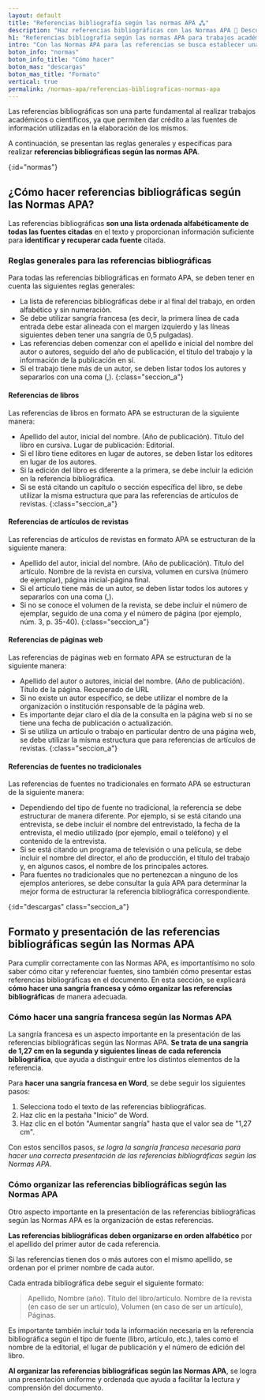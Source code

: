 ```yaml
---
layout: default
title: "Referencias bibliografía según las normas APA ⁂"
description: "Haz referencias bibliográficas con las Normas APA 📑 Descubre ejemplos para citar libros, artículos o sitios web ¡Garantiza la integridad de tu textos!"
h1: "Referencias bibliografía según las normas APA para trabajos académicos"
intro: "Con las Normas APA para las referencias se busca establecer una uniformidad en la estructura y una adecuada citación de las fuentes utilizadas, lo que es fundamental para el otorgamiento de crédito académico."
boton_info: "normas"
boton_info_title: "Cómo hacer"
boton_mas: "descargas"
boton_mas_title: "Formato"
vertical: true
permalink: /normas-apa/referencias-bibliograficas-normas-apa
---
```

Las referencias bibliográficas son una parte fundamental al realizar trabajos académicos o científicos, ya que permiten dar crédito a las fuentes de información utilizadas en la elaboración de los mismos.

A continuación, se presentan las reglas generales y específicas para realizar **referencias bibliográficas según las normas APA**.
<!-- Anclaje para que la barra fijada no cubra el siguiente subtítulo -->
{:id="normas"}

## ¿Cómo hacer referencias bibliográficas según las Normas APA?

Las referencias bibliográficas **son una lista ordenada alfabéticamente de todas las fuentes citadas** en el texto y proporcionan información suficiente para **identificar y recuperar cada fuente** citada.

### Reglas generales para las referencias bibliográficas

Para todas las referencias bibliográficas en formato APA, se deben tener en cuenta las siguientes reglas generales:

* La lista de referencias bibliográficas debe ir al final del trabajo, en orden alfabético y sin numeración.
* Se debe utilizar sangría francesa (es decir, la primera línea de cada entrada debe estar alineada con el margen izquierdo y las líneas siguientes deben tener una sangría de 0,5 pulgadas).
* Las referencias deben comenzar con el apellido e inicial del nombre del autor o autores, seguido del año de publicación, el título del trabajo y la información de la publicación en sí.
* Si el trabajo tiene más de un autor, se deben listar todos los autores y separarlos con una coma (,).
{:class="seccion_a"}

#### Referencias de libros

Las referencias de libros en formato APA se estructuran de la siguiente manera:

* Apellido del autor, inicial del nombre. (Año de publicación). Título del libro en cursiva. Lugar de publicación: Editorial.
* Si el libro tiene editores en lugar de autores, se deben listar los editores en lugar de los autores.
* Si la edición del libro es diferente a la primera, se debe incluir la edición en la referencia bibliográfica.
* Si se está citando un capítulo o sección específica del libro, se debe utilizar la misma estructura que para las referencias de artículos de revistas.
{:class="seccion_a"}

#### Referencias de artículos de revistas

Las referencias de artículos de revistas en formato APA se estructuran de la siguiente manera:

* Apellido del autor, inicial del nombre. (Año de publicación). Título del artículo. Nombre de la revista en cursiva, volumen en cursiva (número de ejemplar), página inicial-página final.
* Si el artículo tiene más de un autor, se deben listar todos los autores y separarlos con una coma (,).
* Si no se conoce el volumen de la revista, se debe incluir el número de ejemplar, seguido de una coma y el número de página (por ejemplo, núm. 3, p. 35-40).
{:class="seccion_a"}

#### Referencias de páginas web

Las referencias de páginas web en formato APA se estructuran de la siguiente manera:

* Apellido del autor o autores, inicial del nombre. (Año de publicación). Título de la página. Recuperado de URL
* Si no existe un autor específico, se debe utilizar el nombre de la organización o institución responsable de la página web.
* Es importante dejar claro el día de la consulta en la página web si no se tiene una fecha de publicación o actualización.
* Si se utiliza un artículo o trabajo en particular dentro de una página web, se debe utilizar la misma estructura que para referencias de artículos de revistas.
{:class="seccion_a"}

#### Referencias de fuentes no tradicionales

Las referencias de fuentes no tradicionales en formato APA se estructuran de la siguiente manera:

* Dependiendo del tipo de fuente no tradicional, la referencia se debe estructurar de manera diferente. Por ejemplo, si se está citando una entrevista, se debe incluir el nombre del entrevistado, la fecha de la entrevista, el medio utilizado (por ejemplo, email o teléfono) y el contenido de la entrevista.
* Si se está citando un programa de televisión o una película, se debe incluir el nombre del director, el año de producción, el título del trabajo y, en algunos casos, el nombre de los principales actores.
* Para fuentes no tradicionales que no pertenezcan a ninguno de los ejemplos anteriores, se debe consultar la guía APA para determinar la mejor forma de estructurar la referencia bibliográfica correspondiente.
<!-- Anclaje para que la barra fijada no cubra el siguiente subtítulo -->
{:id="descargas" class="seccion_a"}

## Formato y presentación de las referencias bibliográficas según las Normas APA

Para cumplir correctamente con las Normas APA, es importantísimo no solo saber cómo citar y referenciar fuentes, sino también cómo presentar estas referencias bibliográficas en el documento. En esta sección, se explicará **cómo hacer una sangría francesa y cómo organizar las referencias bibliográficas** de manera adecuada.

### Cómo hacer una sangría francesa según las Normas APA

La sangría francesa es un aspecto importante en la presentación de las referencias bibliográficas según las Normas APA. **Se trata de una sangría de 1,27 cm en la segunda y siguientes líneas de cada referencia bibliográfica**, que ayuda a distinguir entre los distintos elementos de la referencia.

Para **hacer una sangría francesa en Word**, se debe seguir los siguientes pasos:

1. Selecciona todo el texto de las referencias bibliográficas.
2. Haz clic en la pestaña "Inicio" de Word.
3. Haz clic en el botón "Aumentar sangría" hasta que el valor sea de "1,27 cm".

Con estos sencillos pasos, *se logra la sangría francesa necesaria para hacer una correcta presentación de las referencias bibliográficas según las Normas APA*.

### Cómo organizar las referencias bibliográficas según las Normas APA

Otro aspecto importante en la presentación de las referencias bibliográficas según las Normas APA es la organización de estas referencias.

**Las referencias bibliográficas deben organizarse en orden alfabético** por el apellido del primer autor de cada referencia.

Si las referencias tienen dos o más autores con el mismo apellido, se ordenan por el primer nombre de cada autor.

Cada entrada bibliográfica debe seguir el siguiente formato:

> Apellido, Nombre (año). Título del libro/artículo. Nombre de la revista (en caso de ser un artículo), Volumen (en caso de ser un artículo), Páginas.

Es importante también incluir toda la información necesaria en la referencia bibliográfica según el tipo de fuente (libro, artículo, etc.), tales como el nombre de la editorial, el lugar de publicación y el número de edición del libro.

**Al organizar las referencias bibliográficas según las Normas APA**, se logra una presentación uniforme y ordenada que ayuda a facilitar la lectura y comprensión del documento.
